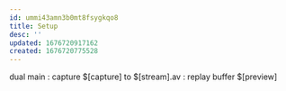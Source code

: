 ```yaml
---
id: ummi43amn3b0mt8fsygkqo8
title: Setup
desc: ''
updated: 1676720917162
created: 1676720775528
---
```


dual
  main
    : capture $[capture] to $[stream].av
    : replay buffer $[preview]